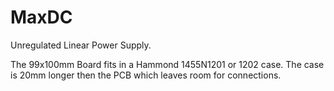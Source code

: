 # MaxDC
Unregulated Linear Power Supply.

The 99x100mm Board fits in a Hammond 1455N1201 or 1202 case.    The case is 20mm longer then the PCB which leaves room for connections.  
